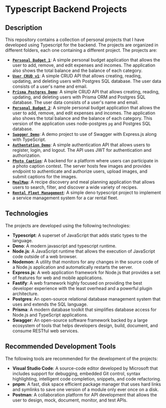 # Typescript Backend Projects

## Description

This repository contains a collection of personal projects that I have developed using Typescript for the backend. The projects are organized in different folders, each one containing a different project. The projects are:

- [**`Personal Budget 1`**](./personal-budget1): A simple personal budget application that allows the user to add, remove, and edit expenses and incomes. The application also shows the total balance and the balance of each category.
- [**`User CRUD v1`**](./user-crud-v1): A simple CRUD API that allows creating, reading, updating, and deleting users with Postgres SQL database. The user data consists of a user's name and email.
- [**`Prisma Postgres Demo`**](./prisma-postgres-demo): A simple CRUD API that allows creating, reading, updating, and deleting users with Prisma ORM and Postgres SQL database. The user data consists of a user's name and email.
- [**`Personal Budget 2`**](./personal-budget-2): A simple personal budget application that allows the user to add, remove, and edit expenses and incomes. The application also shows the total balance and the balance of each category. This version of the application uses node-postgres `pg` and Postgres SQL database.
- [**`Swagger Demo`**](./swagger-demo): A demo project to use of Swagger with Express.js along with TypeScript.
- [**`Authentation Demo`**](./auth-demo): A simple authentication API that allows users to register, login, and logout. The API uses JWT for authentication and authorization.
- [**`Photo Caption`**](./photo-caption): A backend for a platform where users can participate in a photo caption contest. The server hosts few images and provides endpoint to authenticate and authorize users, upload images, and submit captions for the images.
- [**`MealMap`**](./meal-map): A recipe discovery and meal planning application that allows users to search, filter, and discover a wide variety of recipes.
- [**`Rental Fleet Management`**](./ts-rental-fleet-management): A simple deno typescript project to implement a service management system for a car rental fleet.

## Technologies

The projects are developed using the following technologies:

- **Typescript**: A superset of JavaScript that adds static types to the language.
- **Deno**: A modern javascript and typescript runtime.
- **Node.js**: A JavaScript runtime that allows the execution of JavaScript code outside of a web browser.
- **Nodemon**: A utility that monitors for any changes in the source code of a Node.js application and automatically restarts the server.
- **Express.js**: A web application framework for Node.js that provides a set of features for web and mobile applications.
- **Fastify**: A web framework highly focused on providing the best developer experience with the least overhead and a powerful plugin architecture.
- **Postgres**: An open-source relational database management system that uses and extends the SQL language.
- **Prisma**: A modern database toolkit that simplifies database access for Node.js and TypeScript applications.
- **Swagger**: An open-source software framework backed by a large ecosystem of tools that helps developers design, build, document, and consume RESTful web services.

## Recommended Development Tools

The following tools are recommended for the development of the projects:

- **Visual Studio Code**: A source-code editor developed by Microsoft that includes support for debugging, embedded Git control, syntax highlighting, intelligent code completion, snippets, and code refactoring.
- **pnpm**: A fast, disk space efficient package manager that uses hard links and symlinks to save one version of a module only ever once on a disk.
- **Postman**: A collaboration platform for API development that allows the user to design, mock, document, monitor, and test APIs.
